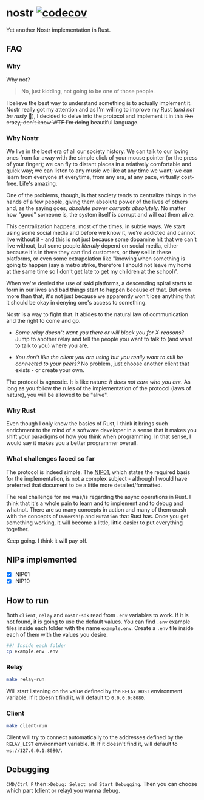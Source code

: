 # nostr [![codecov](https://codecov.io/gh/Guilospanck/nostr/branch/main/graph/badge.svg?token=1CF85SBYD9)](https://codecov.io/gh/Guilospanck/nostr)

Yet another Nostr implementation in Rust.

## FAQ

### Why

Why not?

> No, just kidding, not going to be one of those people.

I believe the best way to understand something is to actually implement it. Nostr really got my attention and as I'm willing to improve my Rust (_and not be rusty_ 🥁), I decided to delve into the protocol and implement it in this ~~fkn crazy, don't know WTF I'm doing~~ beautiful language.

### Why Nostr

We live in the best era of all our society history. We can talk to our loving ones from far away with the simple click of your mouse pointer (or the press of your finger); we can fly to distant places in a relatively comfortable and quick way; we can listen to any music we like at any time we want; we can learn from everyone at everytime, from any era, at any pace, virtually cost-free. Life's amazing.

One of the problems, though, is that society tends to centralize things in the hands of a few people, giving them absolute power of the lives of others and, as the saying goes, _absolute power corrupts absolutely_. No matter how "good" someone is, the system itself is corrupt and will eat them alive.

This centralization happens, most of the times, in subtle ways. We start using some social media and before we know it, we're addicted and cannot live without it - and this is not just because some dopamine hit that we can't live without, but some people _literally_ depend on social media, either because it's in there they can find customers, or they sell in these platforms, or even some extrapolation like "knowing when something is going to happen (say a metro strike, therefore I should not leave my home at the same time so I don't get late to get my children at the school)".

When we're denied the use of said platforms, a descending spiral starts to form in our lives and bad things start to happen because of that. But even more than that, it's not just because we apparently won't lose anything that it should be okay in denying one's access to something.

Nostr is a way to fight that. It abides to the natural law of communication and the right to come and go.

- _Some relay doesn't want you there or will block you for X-reasons?_ Jump to another relay and tell the people you want to talk to (and want to talk to you) where you are.

- _You don't like the client you are using but you really want to still be connected to your peers?_ No problem, just choose another client that exists - or create your own.

The protocol is agnostic. It is like nature: _it does not care who you are_. As long as you follow the rules of the implementation of the protocol (laws of nature), you will be allowed to be "alive".

### Why Rust

Even though I only know the basics of Rust, I think it brings such enrichment to the mind of a software developer in a sense that it makes you shift your paradigms of how you think when programming. In that sense, I would say it makes you a better programmer overall.

### What challenges faced so far

The protocol is indeed simple. The [NIP01](https://github.com/nostr-protocol/nips/blob/master/01.md), which states the required basis for the implementation, is not a complex subject - although I would have preferred that document to be a little more detailed/formatted.

The real challenge for me was/is regarding the async operations in Rust. I think that it's a whole pain to learn and to implement and to debug and whatnot. There are so many concepts in action and many of them crash with the concepts of `Ownership` and `Mutation` that Rust has. Once you get something working, it will become a little, little easier to put everything together.

Keep going. I think it will pay off.

## NIPs implemented

- [x] NIP01
- [x] NIP10

## How to run

Both `client`, `relay` and `nostr-sdk` read from `.env` variables to work. If it is not found, it is going to use the default values.
You can find `.env` example files inside each folder with the name `example.env`. Create a `.env` file inside each of them with the values
you desire.

```bash
##! Inside each folder
cp example.env .env
```

### Relay

```bash
make relay-run
```

Will start listening on the value defined by the `RELAY_HOST` environment variable. If it doesn't find it, will default to `0.0.0.0:8080`.

### Client

```bash
make client-run
```

Client will try to connect automatically to the addresses defined by the `RELAY_LIST` environment variable. If: If it doesn't find it, will default to `ws://127.0.0.1:8080/`.

## Debugging

`CMD/Ctrl P` then `>Debug: Select and Start Debugging`. Then you can choose which part (client or relay) you wanna debug.
